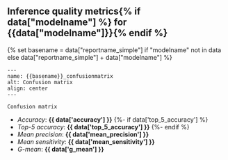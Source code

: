 ## Inference quality metrics{% if data["modelname"] %} for {{data["modelname"]}}{% endif %}

{% set basename = data["reportname_simple"] if "modelname" not in data else data["reportname_simple"] + data["modelname"] %}
```{figure} {{data["confusionpath"]}}
---
name: {{basename}}_confusionmatrix
alt: Confusion matrix
align: center
---

Confusion matrix
```

* *Accuracy*: **{{ data['accuracy'] }}**
{%- if data['top_5_accuracy'] %}
* *Top-5 accuracy*: **{{ data['top_5_accuracy'] }}**
{%- endif %}
* *Mean precision*: **{{ data['mean_precision'] }}**
* *Mean sensitivity*: **{{ data['mean_sensitivity'] }}**
* *G-mean*: **{{ data['g_mean'] }}**

